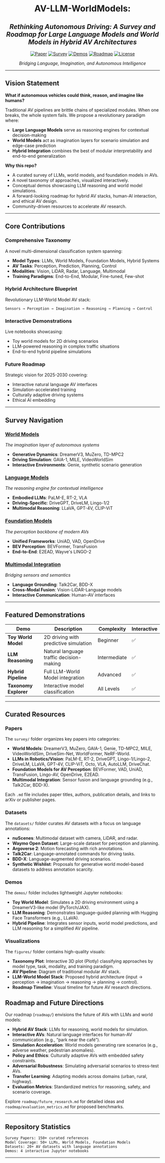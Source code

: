 <div align="center">
<h1><b>AV-LLM-WorldModels:</b> </h1> 
<h2> <i>Rethinking Autonomous Driving: A Survey and Roadmap for Large Language Models and World Models in Hybrid AV Architectures</i></h2> 

[![Paper](https://img.shields.io/badge/📄_Paper-Coming_Soon-blue?style=for-the-badge)](./paper.pdf)
[![Survey](https://img.shields.io/badge/📚_Survey-Live-green?style=for-the-badge)](#survey)
[![Demos](https://img.shields.io/badge/🎮_Demos-Interactive-orange?style=for-the-badge)](./demos/)
[![Roadmap](https://img.shields.io/badge/🗺️_Roadmap-2025--2030-purple?style=for-the-badge)](#roadmap)
[![License](https://img.shields.io/badge/License-MIT-red?style=for-the-badge)](./LICENSE)

*Bridging Language, Imagination, and Autonomous Intelligence*

</div>

---

## Vision Statement

**What if autonomous vehicles could think, reason, and imagine like humans?**

Traditional AV pipelines are brittle chains of specialized modules. When one breaks, the whole system fails. We propose a revolutionary paradigm where:

- **Large Language Models** serve as reasoning engines for contextual decision-making
- **World Models** act as imagination layers for scenario simulation and edge-case prediction
- **Hybrid Integration** combines the best of modular interpretability and end-to-end generalization

**Why this repo?**
- A curated survey of LLMs, world models, and foundation models in AVs.
- A novel taxonomy of approaches, visualized interactively.
- Conceptual demos showcasing LLM reasoning and world model simulations.
- A forward-looking roadmap for hybrid AV stacks, human-AI interaction, and ethical AV design.
- Community-driven resources to accelerate AV research.

---


## Core Contributions

### Comprehensive Taxonomy
A novel multi-dimensional classification system spanning:
- **Model Types**: LLMs, World Models, Foundation Models, Hybrid Systems
- **AV Tasks**: Perception, Prediction, Planning, Control
- **Modalities**: Vision, LiDAR, Radar, Language, Multimodal
- **Training Paradigms**: End-to-End, Modular, Fine-tuned, Few-shot

### Hybrid Architecture Blueprint
Revolutionary LLM-World Model AV stack:
```
Sensors → Perception → Imagination → Reasoning → Planning → Control
```

### Interactive Demonstrations
Live notebooks showcasing:
- Toy world models for 2D driving scenarios
- LLM-powered reasoning in complex traffic situations
- End-to-end hybrid pipeline simulations

### Future Roadmap
Strategic vision for 2025-2030 covering:
- Interactive natural language AV interfaces
- Simulation-accelerated training
- Culturally adaptive driving systems
- Ethical AI embedding

---

## Survey Navigation

### [World Models](./survey/world_models.md)
*The imagination layer of autonomous systems*
- **Generative Dynamics**: DreamerV3, MuZero, TD-MPC2
- **Driving Simulation**: GAIA-1, MILE, VideoWorldSim
- **Interactive Environments**: Genie, synthetic scenario generation

### [Language Models](./survey/llms.md)
*The reasoning engine for contextual intelligence*
- **Embodied LLMs**: PaLM-E, RT-2, VLA
- **Driving-Specific**: DriveGPT, DriveLM, Lingo-1/2
- **Multimodal Reasoning**: LLaVA, GPT-4V, CLIP-ViT

### [Foundation Models](./survey/foundation_models.md)
*The perception backbone of modern AVs*
- **Unified Frameworks**: UniAD, VAD, OpenDrive
- **BEV Perception**: BEVFormer, TransFusion
- **End-to-End**: E2EAD, Wayve's LINGO-2

### [Multimodal Integration](./survey/multimodal.md)
*Bridging sensors and semantics*
- **Language Grounding**: Talk2Car, BDD-X
- **Cross-Modal Fusion**: Vision-LiDAR-Language models
- **Interactive Communication**: Human-AV interfaces

---

## Featured Demonstrations

| Demo | Description | Complexity | Interactive |
|------|-------------|------------|-------------|
| **Toy World Model** | 2D driving with predictive simulation | Beginner | ✅ |
| **LLM Reasoning** | Natural language traffic decision-making | Intermediate | ✅ |
| **Hybrid Pipeline** | Full LLM-World Model integration | Advanced | ✅ |
| **Taxonomy Explorer** | Interactive model classification | All Levels | ✅ |

---

## Curated Resources

### Papers
The `survey/` folder organizes key papers into categories:
- **World Models**: DreamerV3, MuZero, GAIA-1, Genie, TD-MPC2, MILE, VideoWorldSim, DriveSim-Net, WorldFormer, NeRF-World.
- **LLMs in Robotics/Vision**: PaLM-E, RT-2, DriveGPT, Lingo-1/Lingo-2, DriveLM, LLaVA, GPT-4V, CLIP-ViT, Octo, VLA, AutoLLM, DriveChat.
- **Foundation Models for AV Perception**: BEVFormer, VAD, UniAD, TransFusion, Lingo-AV, OpenDrive, E2EAD.
- **Multimodal Integration**: Sensor fusion and language grounding (e.g., Talk2Car, BDD-X).

Each `.md` file includes paper titles, authors, publication details, and links to arXiv or publisher pages.

### Datasets
The `datasets/` folder curates AV datasets with a focus on language annotations:
- **nuScenes**: Multimodal dataset with camera, LiDAR, and radar.
- **Waymo Open Dataset**: Large-scale dataset for perception and planning.
- **Argoverse 2**: Motion forecasting with rich annotations.
- **Talk2Car**: Language-annotated commands for driving tasks.
- **BDD-X**: Language-augmented driving scenarios.
- **Synthetic Wishlist**: Proposals for generative world model-based datasets to address annotation scarcity.

### Demos
The `demos/` folder includes lightweight Jupyter notebooks:
- **Toy World Model**: Simulates a 2D driving environment using a DreamerV3-like model (PyTorch/JAX).
- **LLM Reasoning**: Demonstrates language-guided planning with Hugging Face Transformers (e.g., LLaVA).
- **Hybrid Pipeline**: Integrates sensor inputs, world model predictions, and LLM reasoning for a simplified AV pipeline.

### Visualizations
The `figures/` folder contains high-quality visuals:
- **Taxonomy Plot**: Interactive 3D plot (Plotly) classifying approaches by model type, task, modality, and training paradigm.
- **AV Pipeline**: Diagram of traditional modular AV stack.
- **LLM-World Model Stack**: Proposed hybrid architecture (input → perception → imagination → reasoning → planning → control).
- **Roadmap Timeline**: Visual timeline for future AV research directions.

## Roadmap and Future Directions

Our roadmap (`roadmap/`) envisions the future of AVs with LLMs and world models:
- **Hybrid AV Stack**: LLMs for reasoning, world models for simulation.
- **Interactive AVs**: Natural language interfaces for human-AV communication (e.g., “park near the café”).
- **Simulation Acceleration**: World models generating rare scenarios (e.g., adverse weather, pedestrian anomalies).
- **Policy and Ethics**: Culturally adaptive AVs with embedded safety constraints.
- **Adversarial Robustness**: Simulating adversarial scenarios to stress-test AVs.
- **Transfer Learning**: Adapting models across domains (urban, rural, highway).
- **Evaluation Metrics**: Standardized metrics for reasoning, safety, and scenario coverage.

Explore `roadmap/future_research.md` for detailed ideas and `roadmap/evaluation_metrics.md` for proposed benchmarks.

---

## Repository Statistics

```
Survey Papers: 150+ curated references
Model Coverage: 50+ LLMs, World Models, Foundation Models  
Datasets: 20+ AV datasets with language annotations
Demos: 4 interactive Jupyter notebooks
```

---
